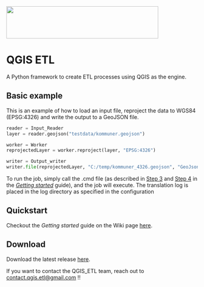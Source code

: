 <img src="../ressources/images/logo.png" width="400" height="85"> 

# QGIS ETL 

A Python framework to create ETL processes using QGIS as the engine.

## Basic example

This is an example of how to load an input file, reproject the data to WGS84 (EPSG:4326) and write the output to a GeoJSON file.  

```python
reader = Input_Reader
layer = reader.geojson("testdata/kommuner.geojson")

worker = Worker
reprojectedLayer = worker.reproject(layer, "EPSG:4326")

writer = Output_writer
writer.file(reprojectedLayer, "C:/temp/kommuner_4326.geojson", "GeoJson")
```

To run the job, simply call the <YourProject>.cmd file (as described in [Step 3](https://github.com/MFuglsang/QGIS_ETL/wiki/Getting-started#step-3---the-python-project-file) and [Step 4](https://github.com/MFuglsang/QGIS_ETL/wiki/Getting-started#step-4---the-project-cmd-file) in the [_Getting started_](https://github.com/MFuglsang/QGIS_ETL/wiki/Getting-started) guide), and the job will execute. The translation log is placed in the log directory as specified in the configuration

## Quickstart
Checkout the _Getting started_ guide on the Wiki page [here](https://github.com/MFuglsang/QGIS_ETL/wiki/Getting-started).

## Download
Download the latest release [here](https://github.com/MFuglsang/QGIS_ETL/releases).

If you want to contact the QGIS_ETL team, reach out to contact.qgis.etl@gmail.com !!
